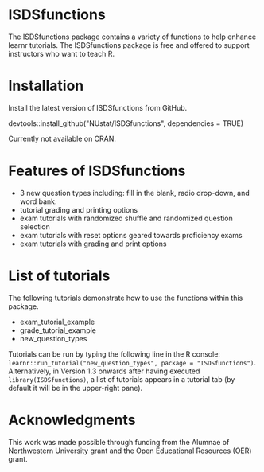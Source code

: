 
# ISDSfunctions

The ISDSfunctions package contains a variety of functions to help enhance learnr tutorials. The ISDSfunctions package is free and offered to support instructors who want to teach R.

# Installation

Install the latest version of ISDSfunctions from GitHub.

devtools::install_github("NUstat/ISDSfunctions", dependencies = TRUE)

Currently not available on CRAN.


# Features of ISDSfunctions

 - 3 new question types including: fill in the blank, radio drop-down, and word bank.
 - tutorial grading and printing options
 - exam tutorials with randomized shuffle and randomized question selection
 - exam tutorials with reset options geared towards proficiency exams
 - exam tutorials with grading and print options


# List of tutorials

The following tutorials demonstrate how to use the functions within this package.

- exam_tutorial_example
- grade_tutorial_example
- new_question_types

Tutorials can be run by typing the following line in the R console: `learnr::run_tutorial("new_question_types", package = "ISDSfunctions")`. Alternatively, in Version 1.3 onwards after having executed `library(ISDSfunctions)`, a list of tutorials appears in a tutorial tab (by default it will be in the upper-right pane).

# Acknowledgments

This work was made possible through funding from the Alumnae of Northwestern University grant and the Open Educational Resources (OER) grant.
